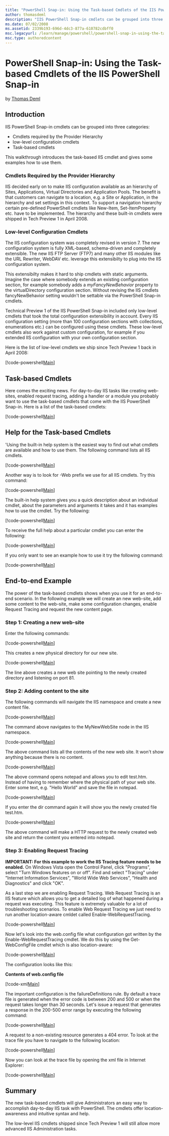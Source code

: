 ```yaml
---
title: "PowerShell Snap-in: Using the Task-based Cmdlets of the IIS PowerShell Snap-in"
author: thomasdeml
description: "IIS PowerShell Snap-in cmdlets can be grouped into three categories: Cmdlets required by the Provider Hierarchy low-level configuratioin cmdlets Task-based c..."
ms.date: 07/02/2008
ms.assetid: 2339b193-696d-4dc3-877a-610782cdbff0
msc.legacyurl: /learn/manage/powershell/powershell-snap-in-using-the-task-based-cmdlets-of-the-iis-powershell-snap-in
msc.type: authoredcontent
---
```

PowerShell Snap-in: Using the Task-based Cmdlets of the IIS PowerShell Snap-in
====================
by [Thomas Deml](https://github.com/thomasdeml)

## Introduction

IIS PowerShell Snap-in cmdlets can be grouped into three categories:

- Cmdlets required by the Provider Hierarchy
- low-level configuratioin cmdlets
- Task-based cmdlets

This walkthrough introduces the task-based IIS cmdlet and gives some examples how to use them.

### Cmdlets Required by the Provider Hierarchy

IIS decided early on to make IIS configuration available as an hierarchy of Sites, Applications, Virtual Directories and Application Pools. The benefit is that customers can navigate to a location, e.g. a Site or Application, in the hierarchy and set settings in this context. To support a navigation hierarchy certain pre-defined PowerShell cmdlets like New-Item, Set-ItemProperty etc. have to be implemented. The hierarchy and these built-in cmdlets were shipped in Tech Preview 1 in April 2008.

### Low-level Configuration Cmdlets

The IIS configuration system was completely revised in version 7. The new configuration system is fully XML-based, schema-driven and completely extensible. The new IIS FTP Server (FTP7) and many other IIS modules like the URL Rewriter, WebDAV etc. leverage this extensibilty to plug into the IIS configuration system.

This extensibilty makes it hard to ship cmdlets with static arguments. Imagine the case where somebody extends an existing configuration section, for example somebody adds a *myFancyNewBehavior* property to the virtualDirectory configuration section. Without revising the IIS cmdlets fancyNewBehavior setting wouldn't be settable via the PowerShell Snap-in cmdlets.

Technical Preview 1 of the IIS PowerShell Snap-in included only low-level cmdlets that took the total configuration extensibility in account. Every IIS configuration setting (more than 100 configuration sections with collections, enumerations etc.) can be configured using these cmdlets. These low-level cmdlets also work against custom configuration, for example if you extended IIS configuration with your own configuration section.

Here is the list of low-level cmdlets we ship since Tech Preview 1 back in April 2008:


[!code-powershell[Main](powershell-snap-in-using-the-task-based-cmdlets-of-the-iis-powershell-snap-in/samples/sample1.ps1)]


## Task-based Cmdlets

Here comes the exciting news. For day-to-day IIS tasks like creating web-sites, enabled request tracing, adding a handler or a module you probably want to use the task-based cmdlets that come with the IIS PowerShell Snap-in. Here is a list of the task-based cmdlets:

[!code-powershell[Main](powershell-snap-in-using-the-task-based-cmdlets-of-the-iis-powershell-snap-in/samples/sample2.ps1)]

## Help for the Task-based Cmdlets

'Using the built-in help system is the easiest way to find out what cmdlets are available and how to use them. The following command lists all IIS cmdlets.


[!code-powershell[Main](powershell-snap-in-using-the-task-based-cmdlets-of-the-iis-powershell-snap-in/samples/sample3.ps1)]


Another way is to look for -Web prefix we use for all IIS cmdlets. Try this command:


[!code-powershell[Main](powershell-snap-in-using-the-task-based-cmdlets-of-the-iis-powershell-snap-in/samples/sample4.ps1)]


The built-in help system gives you a quick description about an individual cmdlet, about the parameters and arguments it takes and it has examples how to use the cmdlet. Try the following:


[!code-powershell[Main](powershell-snap-in-using-the-task-based-cmdlets-of-the-iis-powershell-snap-in/samples/sample5.ps1)]


To receive the full help about a particular cmdlet you can enter the following:


[!code-powershell[Main](powershell-snap-in-using-the-task-based-cmdlets-of-the-iis-powershell-snap-in/samples/sample6.ps1)]


If you only want to see an example how to use it try the following command:


[!code-powershell[Main](powershell-snap-in-using-the-task-based-cmdlets-of-the-iis-powershell-snap-in/samples/sample7.ps1)]


## End-to-end Example

The power of the task-based cmdlets shows when you use it for an end-to-end scenario. In the following example we will create an new web-site, add some content to the web-site, make some configuration changes, enable Request Tracing and request the new content page.

### Step 1: Creating a new web-site

Enter the following commands:


[!code-powershell[Main](powershell-snap-in-using-the-task-based-cmdlets-of-the-iis-powershell-snap-in/samples/sample8.ps1)]


This creates a new physical directory for our new site.


[!code-powershell[Main](powershell-snap-in-using-the-task-based-cmdlets-of-the-iis-powershell-snap-in/samples/sample9.ps1)]


The line above creates a new web site pointing to the newly created directory and listening on port 81.

### Step 2: Adding content to the site

The following commands will navigate the IIS namespace and create a new content file.


[!code-powershell[Main](powershell-snap-in-using-the-task-based-cmdlets-of-the-iis-powershell-snap-in/samples/sample10.ps1)]


The command above navigates to the MyNewWebSite node in the IIS namespace.


[!code-powershell[Main](powershell-snap-in-using-the-task-based-cmdlets-of-the-iis-powershell-snap-in/samples/sample11.ps1)]


The above command lists all the contents of the new web site. It won't show anything because there is no content.


[!code-powershell[Main](powershell-snap-in-using-the-task-based-cmdlets-of-the-iis-powershell-snap-in/samples/sample12.ps1)]


The above command opens notepad and allows you to edit test.htm. Instead of having to remember where the physical path of your web site. Enter some text, e.g. "Hello World" and save the file in notepad.

[!code-powershell[Main](powershell-snap-in-using-the-task-based-cmdlets-of-the-iis-powershell-snap-in/samples/sample13.ps1)]

If you enter the dir command again it will show you the newly created file test.htm.

[!code-powershell[Main](powershell-snap-in-using-the-task-based-cmdlets-of-the-iis-powershell-snap-in/samples/sample14.ps1)]

The above command will make a HTTP request to the newly created web site and return the content you entered into notepad.

### Step 3: Enabling Request Tracing

**IMPORTANT: For this example to work the IIS Tracing feature needs to be enabled.** On Windows Vista open the Control Panel, click "Programs", select "Turn Windows features on or off". Find and select "Tracing" under "Internet Information Services", "World Wide Web Services", "Health and Diagnostics" and click "OK".

As a last step we are enabling Request Tracing. Web Request Tracing is an IIS feature which allows you to get a detailed log of what happened during a request was executing. This feature is extremely valuable for a lot of troubleshooting scenarios. To enable Web Request Tracing we just need to run another location-aware cmldet called Enable-WebRequestTracing.

[!code-powershell[Main](powershell-snap-in-using-the-task-based-cmdlets-of-the-iis-powershell-snap-in/samples/sample15.ps1)]

Now let's look into the web.config file what configuration got written by the Enable-WebRequestTracing cmdlet. We do this by using the Get-WebConfigFile cmdlet which is also location-aware:

[!code-powershell[Main](powershell-snap-in-using-the-task-based-cmdlets-of-the-iis-powershell-snap-in/samples/sample16.ps1)]

The configuration looks like this:

**Contents of web.config file**


[!code-xml[Main](powershell-snap-in-using-the-task-based-cmdlets-of-the-iis-powershell-snap-in/samples/sample17.xml)]


The important configuration is the failureDefinitions rule. By default a trace file is generated when the error code is between 200 and 500 or when the request takes longer than 30 seconds. Let's issue a request that generates a response in the 200-500 error range by executing the following command:

[!code-powershell[Main](powershell-snap-in-using-the-task-based-cmdlets-of-the-iis-powershell-snap-in/samples/sample18.ps1)]

A request to a non-existing resource generates a 404 error. To look at the trace file you have to navigate to the following location:

[!code-powershell[Main](powershell-snap-in-using-the-task-based-cmdlets-of-the-iis-powershell-snap-in/samples/sample19.ps1)]

Now you can look at the trace file by opening the xml file in Internet Explorer:

[!code-powershell[Main](powershell-snap-in-using-the-task-based-cmdlets-of-the-iis-powershell-snap-in/samples/sample20.ps1)]

## Summary

The new task-based cmdlets will give Administrators an easy way to accomplish day-to-day IIS task with PowerShell. The cmdlets offer location-awareness and intuitive syntax and help.

The low-level IIS cmdlets shipped since Tech Preview 1 will still allow more advanced IIS Administration tasks.
